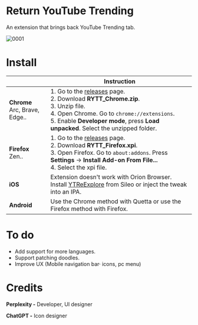 # Return YouTube Trending
An extension that brings back YouTube Trending tab.

![0001](https://github.com/user-attachments/assets/9502d734-2a7c-45f4-a218-66fbfaf6fd02)


# Install

|  | Instruction |
|---|---|
| **Chrome** <br>Arc, Brave, Edge.. | 1. Go to the [releases](https://github.com/Dr-Sauce/ReturnYouTubeTrending/releases/latest) page.  <br>2. Download **RYTT_Chrome.zip**.  <br>3. Unzip file.  <br>4. Open Chrome. Go to ```chrome://extensions```.   <br>5. Enable **Developer mode**, press **Load unpacked**.  Select the unzipped folder. |
| **Firefox** <br>Zen.. | 1. Go to the [releases](https://github.com/Dr-Sauce/ReturnYouTubeTrending/releases/latest) page.  <br>2. Download **RYTT_Firefox.xpi**.  <br>3. Open Firefox. Go to ```about:addons```. Press **Settings** → **Install Add-on From File...**  <br>4. Select the xpi file. |
| **iOS** | Extension doesn't work with Orion Browser. <br>Install [YTReExplore](https://github.com/PoomSmart/YTReExplore) from Sileo or inject the tweak into an IPA. |
| **Android** | Use the Chrome method with Quetta or use the Firefox method with Firefox. |


# To do

- Add support for more languages.
- Support patching doodles.
- Improve UX (Mobile navigation bar· icons, pc menu)

# Credits
**Perplexity -** Developer, UI designer

**ChatGPT -** Icon designer
